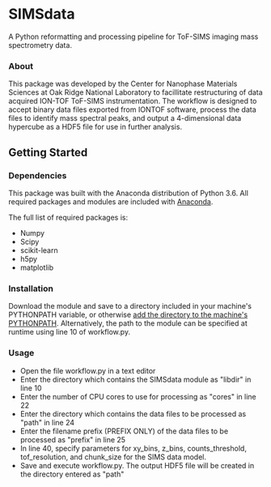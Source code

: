 # SIMSdata

A Python reformatting and processing pipeline for ToF-SIMS imaging mass spectrometry data. 

### About

This package was developed by the Center for Nanophase Materials Sciences at Oak Ridge National Laboratory to facillitate restructuring of data acquired ION-TOF ToF-SIMS instrumentation. The workflow is designed to accept binary data files exported from IONTOF software, process the data files to identify mass spectral peaks, and output a 4-dimensional data hypercube as a HDF5 file for use in further analysis. 

## Getting Started

### Dependencies

This package was built with the Anaconda distribution of Python 3.6. All required packages and modules are included with [Anaconda](https://anaconda.org/).

The full list of required packages is:
* Numpy
* Scipy
* scikit-learn
* h5py
* matplotlib

### Installation

Download the module and save to a directory included in your machine's PYTHONPATH variable, or otherwise [add the directory to the machine's PYTHONPATH](https://stackoverflow.com/questions/3402168/permanently-add-a-directory-to-pythonpath). Alternatively, the path to the module can be specified at runtime using line 10 of workflow.py.

### Usage

* Open the file workflow.py in a text editor
* Enter the directory which contains the SIMSdata module as "libdir" in line 10
* Enter the number of CPU cores to use for processing as "cores" in line 22
* Enter the directory which contains the data files to be processed as "path" in line 24
* Enter the filename prefix (PREFIX ONLY) of the data files to be processed as "prefix" in line 25
* In line 40, specify parameters for xy_bins, z_bins, counts_threshold, tof_resolution, and chunk_size for the SIMS data model.
* Save and execute workflow.py. The output HDF5 file will be created in the directory entered as "path"
